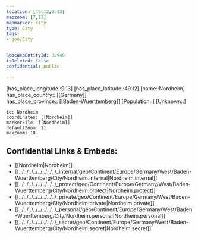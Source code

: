 ```yaml
---
location: [49.12,9.13] 
mapzoom: [7,12] 
mapmarker: city 
type: City
tags:
- geo/City


SpocWebEntityId: 32949
isDeleted: false
confidential: public

---
```

[has_place_longitude::9.13] 
[has_place_latitude::49.12] 
[name::Nordheim] 
has_place_country:: [[Germany]]  
has_place_province:: [[Baden-Wuerttemberg]] 
[Population::] 
[Unknown::] 


```leaflet
id: Nordheim
coordinates: [[Nordheim]] 
markerFile: [[Nordheim]] 
defaultZoom: 11 
maxZoom: 18
```


## Confidential Links & Embeds: 
- [[Nordheim|Nordheim]]  
- [[../../../../../../../../_internal/geo/Continent/Europe/Germany/West/Baden-Wuerttemberg/City/Nordheim.internal|Nordheim.internal]] 
- [[../../../../../../../../_protect/geo/Continent/Europe/Germany/West/Baden-Wuerttemberg/City/Nordheim.protect|Nordheim.protect]] 
- [[../../../../../../../../_private/geo/Continent/Europe/Germany/West/Baden-Wuerttemberg/City/Nordheim.private|Nordheim.private]] 
- [[../../../../../../../../_personal/geo/Continent/Europe/Germany/West/Baden-Wuerttemberg/City/Nordheim.personal|Nordheim.personal]] 
- [[../../../../../../../../_secret/geo/Continent/Europe/Germany/West/Baden-Wuerttemberg/City/Nordheim.secret|Nordheim.secret]] 
